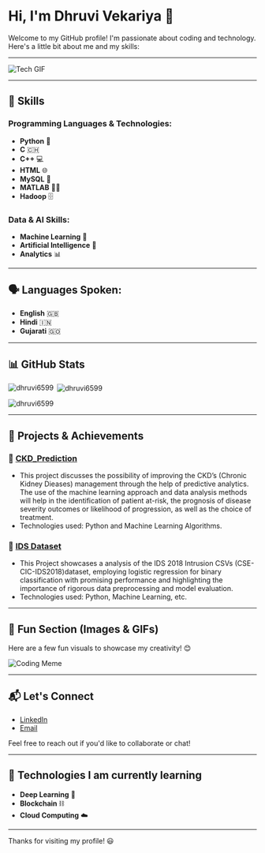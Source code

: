 # Hi, I'm Dhruvi Vekariya 👋

Welcome to my GitHub profile! I'm passionate about coding and technology. Here's a little bit about me and my skills:

---

![Tech GIF](https://user-images.githubusercontent.com/74038190/213760705-0d5bf320-4f43-4352-b74b-0889ae726bf7.gif)

---

## 🚀 Skills

### Programming Languages & Technologies:
- **Python** 🐍
- **C** 🇨🇭
- **C++** 💻
- **HTML** 🌐
- **MySQL** 🔑
- **MATLAB** 🧑‍💻
- **Hadoop** 🗄️

### Data & AI Skills:
- **Machine Learning** 🤖
- **Artificial Intelligence** 🧠
- **Analytics** 📊

---

## 🗣️ Languages Spoken:
- **English** 🇬🇧
- **Hindi** 🇮🇳
- **Gujarati** 🇬🇴

---

## 📊 GitHub Stats

<p><img align="left" src="https://github-readme-stats.vercel.app/api/top-langs?username=dhruvi6599&show_icons=true&locale=en&layout=compact" alt="dhruvi6599" /></p>

<p>&nbsp;<img align="center" src="https://github-readme-stats.vercel.app/api?username=dhruvi6599&show_icons=true&locale=en" alt="dhruvi6599" /></p>

<p><img align="center" src="https://github-readme-streak-stats.herokuapp.com/?user=dhruvi6599&" alt="dhruvi6599" /></p>

---

## 🎯 Projects & Achievements

### 🚀 [CKD_Prediction](https://github.com/dhruvi6599/CKD_Prediction.git)
- This project discusses the possibility of improving the CKD’s (Chronic Kidney Dieases) management through the help
of predictive analytics. The use of the machine learning approach and data analysis methods will
help in the identification of patient at-risk, the prognosis of disease severity outcomes or
likelihood of progression, as well as the choice of treatment.  
- Technologies used: Python and Machine Learning Algorithms.

### 🔧 [IDS Dataset](https://github.com/dhruvi6599/IDS-dataset.git)
- This Project showcases a  analysis of the IDS 2018 Intrusion CSVs (CSE-CIC-IDS2018)dataset, employing logistic regression for binary classification with promising performance and highlighting the importance of rigorous data preprocessing and model evaluation.
- Technologies used: Python, Machine Learning, etc.

---

## 📸 Fun Section (Images & GIFs)

Here are a few fun visuals to showcase my creativity! 😊


![Coding Meme](https://user-images.githubusercontent.com/74038190/235224431-e8c8c12e-6826-47f1-89fb-2ddad83b3abf.gif)

---

## 📬 Let's Connect

- [LinkedIn](https://www.linkedin.com/in/dhruvi-vekariya-749b22159/)
- [Email](mailto:dhruvibavisiya12@gmail.com)

Feel free to reach out if you'd like to collaborate or chat!

---

## 🔧 Technologies I am currently learning

- **Deep Learning** 🧠
- **Blockchain** ⛓️
- **Cloud Computing** ☁️

---

Thanks for visiting my profile! 😃
